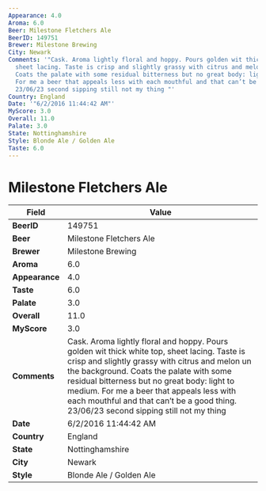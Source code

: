 ```yaml
---
Appearance: 4.0
Aroma: 6.0
Beer: Milestone Fletchers Ale
BeerID: 149751
Brewer: Milestone Brewing
City: Newark
Comments: '"Cask. Aroma lightly floral and hoppy. Pours golden wit thick white top,
  sheet lacing. Taste is crisp and slightly grassy with citrus and melon un the background.
  Coats the palate with some residual bitterness but no great body: light to medium.
  For me a beer that appeals less with each mouthful and that can’t be a good thing.
  23/06/23 second sipping still not my thing "'
Country: England
Date: '"6/2/2016 11:44:42 AM"'
MyScore: 3.0
Overall: 11.0
Palate: 3.0
State: Nottinghamshire
Style: Blonde Ale / Golden Ale
Taste: 6.0
---
```


# Milestone Fletchers Ale

| Field         | Value |
|---------------|-------|
| **BeerID** | 149751 |
| **Beer** | Milestone Fletchers Ale |
| **Brewer** | Milestone Brewing |
| **Aroma** | 6.0 |
| **Appearance** | 4.0 |
| **Taste** | 6.0 |
| **Palate** | 3.0 |
| **Overall** | 11.0 |
| **MyScore** | 3.0 |
| **Comments** | Cask. Aroma lightly floral and hoppy. Pours golden wit thick white top, sheet lacing. Taste is crisp and slightly grassy with citrus and melon un the background. Coats the palate with some residual bitterness but no great body: light to medium. For me a beer that appeals less with each mouthful and that can’t be a good thing. 23/06/23 second sipping still not my thing  |
| **Date** | 6/2/2016 11:44:42 AM |
| **Country** | England |
| **State** | Nottinghamshire |
| **City** | Newark |
| **Style** | Blonde Ale / Golden Ale |

